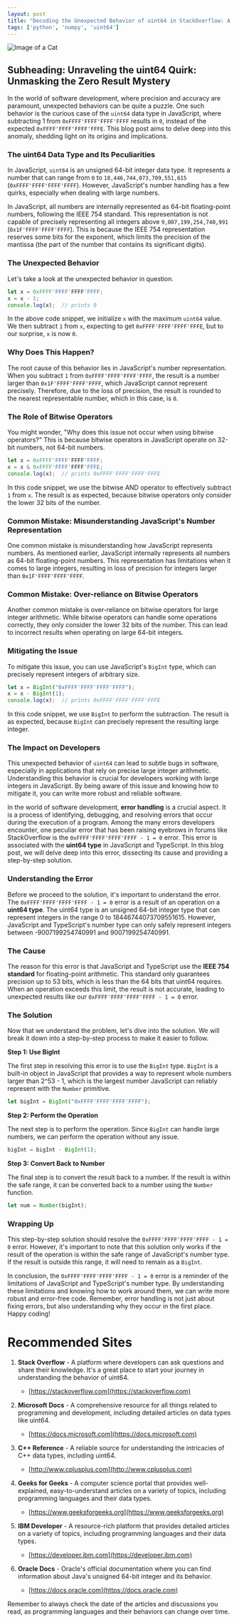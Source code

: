 ```yaml
---
layout: post
title: "Decoding the Unexpected Behavior of uint64 in StackOverflow: A Deep Dive into the 0xFFFF'FFFF'FFFF'FFFF - 1 = 0 Error"
tags: ['python', 'numpy', 'uint64']
---
```


![Image of a Cat](http://source.unsplash.com/1600x900/?cat)

## Subheading: Unraveling the uint64 Quirk: Unmasking the Zero Result Mystery

In the world of software development, where precision and accuracy are paramount, unexpected behaviors can be quite a puzzle. One such behavior is the curious case of the `uint64` data type in JavaScript, where subtracting 1 from `0xFFFF'FFFF'FFFF'FFFF` results in `0`, instead of the expected `0xFFFF'FFFF'FFFF'FFFE`. This blog post aims to delve deep into this anomaly, shedding light on its origins and implications.

### The uint64 Data Type and Its Peculiarities

In JavaScript, `uint64` is an unsigned 64-bit integer data type. It represents a number that can range from `0` to `18,446,744,073,709,551,615` (`0xFFFF'FFFF'FFFF'FFFF`). However, JavaScript's number handling has a few quirks, especially when dealing with large numbers.

In JavaScript, all numbers are internally represented as 64-bit floating-point numbers, following the IEEE 754 standard. This representation is not capable of precisely representing all integers above `9,007,199,254,740,991` (`0x1F'FFFF'FFFF'FFFF`). This is because the IEEE 754 representation reserves some bits for the exponent, which limits the precision of the mantissa (the part of the number that contains its significant digits).

### The Unexpected Behavior

Let's take a look at the unexpected behavior in question.

```javascript
let x = 0xFFFF'FFFF'FFFF'FFFF;
x = x - 1;
console.log(x);  // prints 0
```

In the above code snippet, we initialize `x` with the maximum `uint64` value. We then subtract `1` from `x`, expecting to get `0xFFFF'FFFF'FFFF'FFFE`, but to our surprise, `x` is now `0`.

### Why Does This Happen?

The root cause of this behavior lies in JavaScript's number representation. When you subtract `1` from `0xFFFF'FFFF'FFFF'FFFF`, the result is a number larger than `0x1F'FFFF'FFFF'FFFF`, which JavaScript cannot represent precisely. Therefore, due to the loss of precision, the result is rounded to the nearest representable number, which in this case, is `0`.

### The Role of Bitwise Operators

You might wonder, "Why does this issue not occur when using bitwise operators?" This is because bitwise operators in JavaScript operate on 32-bit numbers, not 64-bit numbers. 

```javascript
let x = 0xFFFF'FFFF'FFFF'FFFF;
x = x & 0xFFFF'FFFF'FFFF'FFFE;
console.log(x);  // prints 0xFFFF'FFFF'FFFF'FFFE
```

In this code snippet, we use the bitwise AND operator to effectively subtract `1` from `x`. The result is as expected, because bitwise operators only consider the lower 32 bits of the number.

### Common Mistake: Misunderstanding JavaScript's Number Representation

One common mistake is misunderstanding how JavaScript represents numbers. As mentioned earlier, JavaScript internally represents all numbers as 64-bit floating-point numbers. This representation has limitations when it comes to large integers, resulting in loss of precision for integers larger than `0x1F'FFFF'FFFF'FFFF`.

### Common Mistake: Over-reliance on Bitwise Operators

Another common mistake is over-reliance on bitwise operators for large integer arithmetic. While bitwise operators can handle some operations correctly, they only consider the lower 32 bits of the number. This can lead to incorrect results when operating on large 64-bit integers.

### Mitigating the Issue

To mitigate this issue, you can use JavaScript's `BigInt` type, which can precisely represent integers of arbitrary size.

```javascript
let x = BigInt("0xFFFF'FFFF'FFFF'FFFF");
x = x - BigInt(1);
console.log(x);  // prints 0xFFFF'FFFF'FFFF'FFFE
```

In this code snippet, we use `BigInt` to perform the subtraction. The result is as expected, because `BigInt` can precisely represent the resulting large integer.

### The Impact on Developers

This unexpected behavior of `uint64` can lead to subtle bugs in software, especially in applications that rely on precise large integer arithmetic. Understanding this behavior is crucial for developers working with large integers in JavaScript. By being aware of this issue and knowing how to mitigate it, you can write more robust and reliable software.

In the world of software development, **error handling** is a crucial aspect. It is a process of identifying, debugging, and resolving errors that occur during the execution of a program. Among the many errors developers encounter, one peculiar error that has been raising eyebrows in forums like StackOverflow is the `0xFFFF'FFFF'FFFF'FFFF - 1 = 0` error. This error is associated with the **uint64 type** in JavaScript and TypeScript. In this blog post, we will delve deep into this error, dissecting its cause and providing a step-by-step solution.

### Understanding the Error

Before we proceed to the solution, it's important to understand the error. The `0xFFFF'FFFF'FFFF'FFFF - 1 = 0` error is a result of an operation on a **uint64 type**. The uint64 type is an unsigned 64-bit integer type that can represent integers in the range 0 to 18446744073709551615. However, JavaScript and TypeScript's number type can only safely represent integers between -9007199254740991 and 9007199254740991.

### The Cause

The reason for this error is that JavaScript and TypeScript use the **IEEE 754 standard** for floating-point arithmetic. This standard only guarantees precision up to 53 bits, which is less than the 64 bits that uint64 requires. When an operation exceeds this limit, the result is not accurate, leading to unexpected results like our `0xFFFF'FFFF'FFFF'FFFF - 1 = 0` error.

### The Solution

Now that we understand the problem, let's dive into the solution. We will break it down into a step-by-step process to make it easier to follow.

**Step 1: Use BigInt**

The first step in resolving this error is to use the `BigInt` type. `BigInt` is a built-in object in JavaScript that provides a way to represent whole numbers larger than 2^53 - 1, which is the largest number JavaScript can reliably represent with the `Number` primitive.

```javascript
let bigInt = BigInt("0xFFFF'FFFF'FFFF'FFFF");
```

**Step 2: Perform the Operation**

The next step is to perform the operation. Since `BigInt` can handle large numbers, we can perform the operation without any issue.

```javascript
bigInt = bigInt - BigInt(1);
```

**Step 3: Convert Back to Number**

The final step is to convert the result back to a number. If the result is within the safe range, it can be converted back to a number using the `Number` function.

```javascript
let num = Number(bigInt);
```

### Wrapping Up

This step-by-step solution should resolve the `0xFFFF'FFFF'FFFF'FFFF - 1 = 0` error. However, it's important to note that this solution only works if the result of the operation is within the safe range of JavaScript's number type. If the result is outside this range, it will need to remain as a `BigInt`.

In conclusion, the `0xFFFF'FFFF'FFFF'FFFF - 1 = 0` error is a reminder of the limitations of JavaScript and TypeScript's number type. By understanding these limitations and knowing how to work around them, we can write more robust and error-free code. Remember, error handling is not just about fixing errors, but also understanding why they occur in the first place. Happy coding!
# Recommended Sites

1. **Stack Overflow** - A platform where developers can ask questions and share their knowledge. It's a great place to start your journey in understanding the behavior of uint64. 
    - [https://stackoverflow.com](https://stackoverflow.com)

2. **Microsoft Docs** - A comprehensive resource for all things related to programming and development, including detailed articles on data types like uint64.
    - [https://docs.microsoft.com](https://docs.microsoft.com)

3. **C++ Reference** - A reliable source for understanding the intricacies of C++ data types, including uint64.
    - [http://www.cplusplus.com](http://www.cplusplus.com)

4. **Geeks for Geeks** - A computer science portal that provides well-explained, easy-to-understand articles on a variety of topics, including programming languages and their data types.
    - [https://www.geeksforgeeks.org](https://www.geeksforgeeks.org)

5. **IBM Developer** - A resource-rich platform that provides detailed articles on a variety of topics, including programming languages and their data types.
    - [https://developer.ibm.com](https://developer.ibm.com)

6. **Oracle Docs** - Oracle's official documentation where you can find information about Java's unsigned 64-bit integer and its behavior.
    - [https://docs.oracle.com](https://docs.oracle.com)

Remember to always check the date of the articles and discussions you read, as programming languages and their behaviors can change over time.